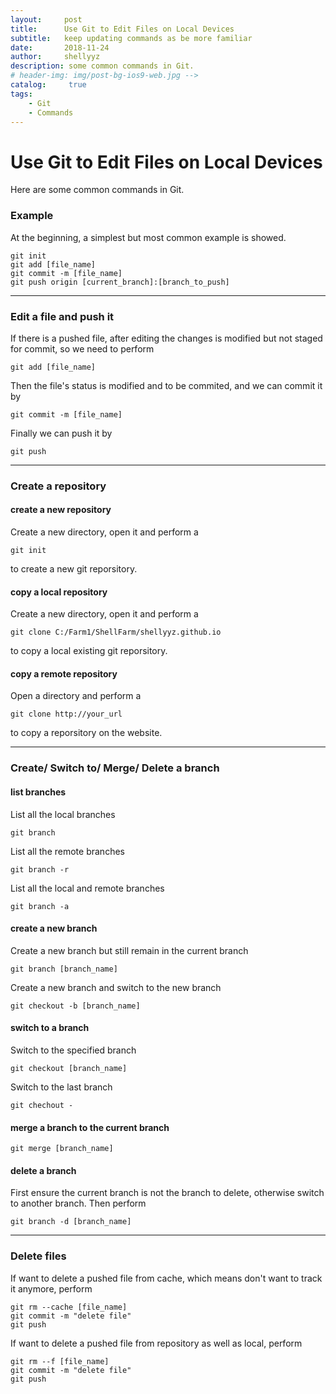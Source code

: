 ```yaml
---
layout:     post
title:      Use Git to Edit Files on Local Devices
subtitle:   keep updating commands as be more familiar
date:       2018-11-24
author:     shellyyz
description: some common commands in Git.
# header-img: img/post-bg-ios9-web.jpg -->
catalog: 	 true
tags:
    - Git
    - Commands
---
```


# Use Git to Edit Files on Local Devices
Here are some common commands in Git.

### Example
At the beginning, a simplest but most common example is showed.
```
git init
git add [file_name]
git commit -m [file_name]
git push origin [current_branch]:[branch_to_push]
```

----

### Edit a file and push it
If there is a pushed file, after editing the changes is modified but not staged for commit, so we need to perform
```
git add [file_name]
```
Then the file's status is modified and to be commited, and we can commit it by
```
git commit -m [file_name]
```
Finally we can push it by
```
git push
```

----

### Create a repository
#### create a new repository
Create a new directory, open it and perform a
```
git init
```
to create a new git reporsitory.

#### copy a local repository
Create a new directory, open it and perform a
```
git clone C:/Farm1/ShellFarm/shellyyz.github.io
```
to copy a local existing git reporsitory.

#### copy a remote repository
Open a directory and perform a
```
git clone http://your_url
```
to copy a reporsitory on the website.

----

### Create/ Switch to/ Merge/ Delete a branch
#### list branches
List all the local branches
```
git branch
```
List all the remote branches
```
git branch -r
```
List all the local and remote branches
```
git branch -a
```
#### create a new branch
Create a new branch but still remain in the current branch
```
git branch [branch_name]
```
Create a new branch and switch to the new branch
```
git checkout -b [branch_name]
```
#### switch to a branch
Switch to the specified branch
```
git checkout [branch_name]
```
Switch to the last branch
```
git chechout -
```
#### merge a branch to the current branch
```
git merge [branch_name]
```
#### delete a branch
First ensure the current branch is not the branch to delete, otherwise switch to another branch. Then perform
```
git branch -d [branch_name]
```

----

### Delete files
If want to delete a pushed file from cache, which means don't want to track it anymore, perform
```
git rm --cache [file_name]
git commit -m "delete file"
git push
```
If want to delete a pushed file from repository as well as local, perform
```
git rm --f [file_name]
git commit -m "delete file"
git push
```
